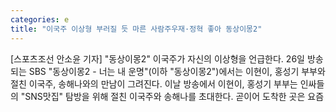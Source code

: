 ```yaml
---
categories: e
title: "이국주 이상형 부러질 듯 마른 사람주우재·정혁 좋아 동상이몽2"
---
```

[스포츠조선 안소윤 기자] "동상이몽2" 이국주가 자신의 이상형을 언급한다. 26일 방송되는 SBS "동상이몽2 - 너는 내 운명"(이하 "동상이몽2")에서는 이현이, 홍성기 부부와 절친 이국주, 송해나와의 만남이 그려진다. 이날 방송에서 이현이, 홍성기 부부는 인싸들의 "SNS맛집" 탐방을 위해 절친 이국주와 송해나를 초대한다. 곧이어 도착한 곳은 요즘 